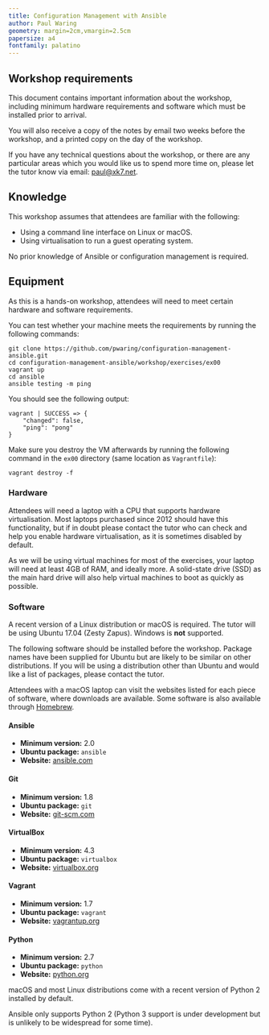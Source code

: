 ```yaml
---
title: Configuration Management with Ansible
author: Paul Waring
geometry: margin=2cm,vmargin=2.5cm
papersize: a4
fontfamily: palatino
---
```


## Workshop requirements

This document contains important information about the workshop, including
minimum hardware requirements and software which must be installed prior to
arrival.

You will also receive a copy of the notes by email two weeks before the
workshop, and a printed copy on the day of the workshop.

If you have any technical questions about the workshop, or there are any
particular areas which you would like us to spend more time on, please let the
tutor know via email: [paul@xk7.net](mailto:paul@xk7.net).

## Knowledge

This workshop assumes that attendees are familiar with the following:

 * Using a command line interface on Linux or macOS.
 * Using virtualisation to run a guest operating system.

No prior knowledge of Ansible or configuration management is required.

## Equipment

As this is a hands-on workshop, attendees will need to meet certain hardware
and software requirements.

You can test whether your machine meets the requirements by running the
following commands:

```
git clone https://github.com/pwaring/configuration-management-ansible.git
cd configuration-management-ansible/workshop/exercises/ex00
vagrant up
cd ansible
ansible testing -m ping
```

You should see the following output:

```
vagrant | SUCCESS => {
    "changed": false,
    "ping": "pong"
}
```

Make sure you destroy the VM afterwards by running the following command in
the `ex00` directory (same location as `Vagrantfile`):

```
vagrant destroy -f
```

### Hardware

Attendees will need a laptop with a CPU that supports hardware virtualisation.
Most laptops purchased since 2012 should have this functionality, but if in
doubt please contact the tutor who can check and help you enable hardware
virtualisation, as it is sometimes disabled by default.

As we will be using virtual machines for most of the exercises, your laptop will
need at least 4GB of RAM, and ideally more. A solid-state drive (SSD) as the
main hard drive will also help virtual machines to boot as quickly as possible.

### Software

A recent version of a Linux distribution or macOS is required. The tutor will
be using Ubuntu 17.04 (Zesty Zapus). Windows is **not** supported.

The following software should be installed before the workshop. Package names
have been supplied for Ubuntu but are likely to be similar on other
distributions. If you will be using a distribution other than Ubuntu and would
like a list of packages, please contact the tutor.

Attendees with a macOS laptop can visit the websites listed for each piece
of software, where downloads are available. Some software is also available
through [Homebrew](http://brew.sh/).

#### Ansible

  * **Minimum version:** 2.0
  * **Ubuntu package:** `ansible`
  * **Website:** [ansible.com](https://www.ansible.com/)

#### Git

  * **Minimum version:** 1.8
  * **Ubuntu package:** `git`
  * **Website:** [git-scm.com](https://git-scm.com/)

#### VirtualBox

  * **Minimum version:** 4.3
  * **Ubuntu package:** `virtualbox`
  * **Website:** [virtualbox.org](https://www.virtualbox.org/)

#### Vagrant

* **Minimum version:** 1.7
* **Ubuntu package:** `vagrant`
* **Website:** [vagrantup.org](https://www.vagrantup.com/)

#### Python

* **Minimum version:** 2.7
* **Ubuntu package:** `python`
* **Website:** [python.org](https://www.python.org/)

macOS and most Linux distributions come with a recent version of Python 2
installed by default.

Ansible only supports Python 2 (Python 3 support is under development but is
unlikely to be widespread for some time).
